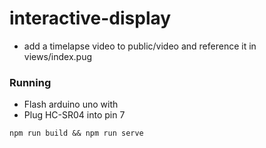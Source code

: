 # interactive-display


* add a timelapse video to public/video and reference it in views/index.pug


### Running

* Flash arduino uno with 
* Plug HC-SR04 into pin 7

```
npm run build && npm run serve
```
